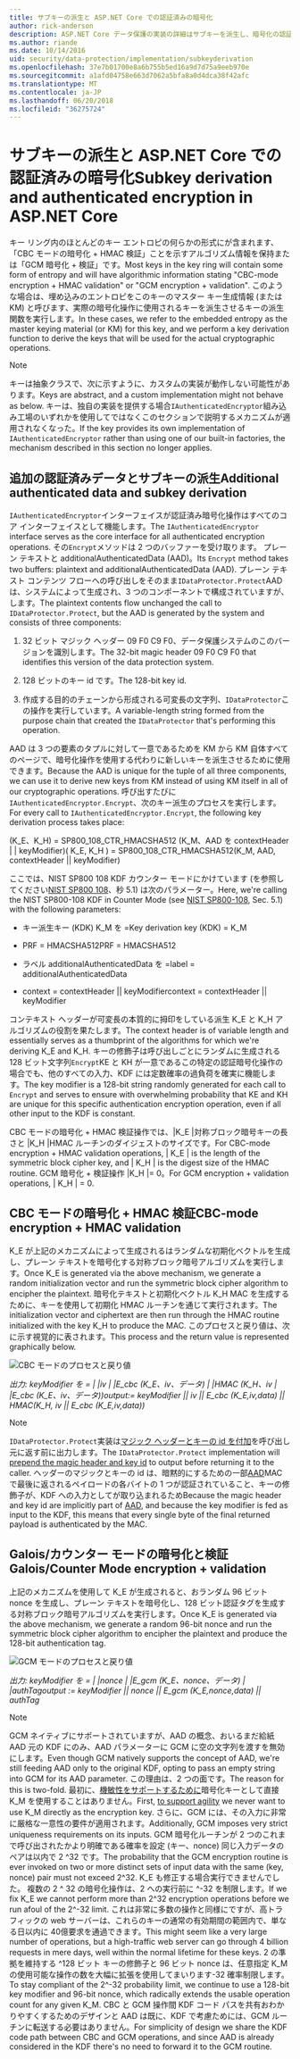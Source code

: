 ```yaml
---
title: サブキーの派生と ASP.NET Core での認証済みの暗号化
author: rick-anderson
description: ASP.NET Core データ保護の実装の詳細はサブキーを派生し、暗号化の認証について説明します。
ms.author: riande
ms.date: 10/14/2016
uid: security/data-protection/implementation/subkeyderivation
ms.openlocfilehash: 37e7b01700e8a6b755b5ed16a9d7d75a9eeb970e
ms.sourcegitcommit: a1afd04758e663d7062a5bfa8a0d4dca38f42afc
ms.translationtype: MT
ms.contentlocale: ja-JP
ms.lasthandoff: 06/20/2018
ms.locfileid: "36275724"
---
```

# <a name="subkey-derivation-and-authenticated-encryption-in-aspnet-core"></a><span data-ttu-id="1d61f-103">サブキーの派生と ASP.NET Core での認証済みの暗号化</span><span class="sxs-lookup"><span data-stu-id="1d61f-103">Subkey derivation and authenticated encryption in ASP.NET Core</span></span>

<a name="data-protection-implementation-subkey-derivation"></a>

<span data-ttu-id="1d61f-104">キー リング内のほとんどのキー エントロピの何らかの形式にが含まれます、「CBC モードの暗号化 + HMAC 検証」ことを示すアルゴリズム情報を保持または「GCM 暗号化 + 検証」です。</span><span class="sxs-lookup"><span data-stu-id="1d61f-104">Most keys in the key ring will contain some form of entropy and will have algorithmic information stating "CBC-mode encryption + HMAC validation" or "GCM encryption + validation".</span></span> <span data-ttu-id="1d61f-105">このような場合は、埋め込みのエントロピをこのキーのマスター キー生成情報 (または KM) と呼びます、実際の暗号化操作に使用されるキーを派生させるキーの派生関数を実行します。</span><span class="sxs-lookup"><span data-stu-id="1d61f-105">In these cases, we refer to the embedded entropy as the master keying material (or KM) for this key, and we perform a key derivation function to derive the keys that will be used for the actual cryptographic operations.</span></span>

> [!NOTE]
> <span data-ttu-id="1d61f-106">キーは抽象クラスで、次に示すように、カスタムの実装が動作しない可能性があります。</span><span class="sxs-lookup"><span data-stu-id="1d61f-106">Keys are abstract, and a custom implementation might not behave as below.</span></span> <span data-ttu-id="1d61f-107">キーは、独自の実装を提供する場合`IAuthenticatedEncryptor`組み込み工場のいずれかを使用してではなくこのセクションで説明するメカニズムが適用されなくなった。</span><span class="sxs-lookup"><span data-stu-id="1d61f-107">If the key provides its own implementation of `IAuthenticatedEncryptor` rather than using one of our built-in factories, the mechanism described in this section no longer applies.</span></span>

<a name="data-protection-implementation-subkey-derivation-aad"></a>

## <a name="additional-authenticated-data-and-subkey-derivation"></a><span data-ttu-id="1d61f-108">追加の認証済みデータとサブキーの派生</span><span class="sxs-lookup"><span data-stu-id="1d61f-108">Additional authenticated data and subkey derivation</span></span>

<span data-ttu-id="1d61f-109">`IAuthenticatedEncryptor`インターフェイスが認証済み暗号化操作はすべてのコア インターフェイスとして機能します。</span><span class="sxs-lookup"><span data-stu-id="1d61f-109">The `IAuthenticatedEncryptor` interface serves as the core interface for all authenticated encryption operations.</span></span> <span data-ttu-id="1d61f-110">その`Encrypt`メソッドは 2 つのバッファーを受け取ります。 プレーン テキストと additionalAuthenticatedData (AAD)。</span><span class="sxs-lookup"><span data-stu-id="1d61f-110">Its `Encrypt` method takes two buffers: plaintext and additionalAuthenticatedData (AAD).</span></span> <span data-ttu-id="1d61f-111">プレーン テキスト コンテンツ フローへの呼び出しをそのまま`IDataProtector.Protect`AAD は、システムによって生成され、3 つのコンポーネントで構成されていますが、します。</span><span class="sxs-lookup"><span data-stu-id="1d61f-111">The plaintext contents flow unchanged the call to `IDataProtector.Protect`, but the AAD is generated by the system and consists of three components:</span></span>

1. <span data-ttu-id="1d61f-112">32 ビット マジック ヘッダー 09 F0 C9 F0、データ保護システムのこのバージョンを識別します。</span><span class="sxs-lookup"><span data-stu-id="1d61f-112">The 32-bit magic header 09 F0 C9 F0 that identifies this version of the data protection system.</span></span>

2. <span data-ttu-id="1d61f-113">128 ビットのキー id です。</span><span class="sxs-lookup"><span data-stu-id="1d61f-113">The 128-bit key id.</span></span>

3. <span data-ttu-id="1d61f-114">作成する目的のチェーンから形成される可変長の文字列、`IDataProtector`この操作を実行しています。</span><span class="sxs-lookup"><span data-stu-id="1d61f-114">A variable-length string formed from the purpose chain that created the `IDataProtector` that's performing this operation.</span></span>

<span data-ttu-id="1d61f-115">AAD は 3 つの要素のタプルに対して一意であるためを KM から KM 自体すべてのページで、暗号化操作を使用する代わりに新しいキーを派生させるために使用できます。</span><span class="sxs-lookup"><span data-stu-id="1d61f-115">Because the AAD is unique for the tuple of all three components, we can use it to derive new keys from KM instead of using KM itself in all of our cryptographic operations.</span></span> <span data-ttu-id="1d61f-116">呼び出すたびに`IAuthenticatedEncryptor.Encrypt`、次のキー派生のプロセスを実行します。</span><span class="sxs-lookup"><span data-stu-id="1d61f-116">For every call to `IAuthenticatedEncryptor.Encrypt`, the following key derivation process takes place:</span></span>

<span data-ttu-id="1d61f-117">(K_E、K_H) = SP800_108_CTR_HMACSHA512 (K_M、AAD を contextHeader | | keyModifier)</span><span class="sxs-lookup"><span data-stu-id="1d61f-117">( K_E, K_H ) = SP800_108_CTR_HMACSHA512(K_M, AAD, contextHeader || keyModifier)</span></span>

<span data-ttu-id="1d61f-118">ここでは、NIST SP800 108 KDF カウンター モードにかけています (を参照してください[NIST SP800 108](http://nvlpubs.nist.gov/nistpubs/Legacy/SP/nistspecialpublication800-108.pdf)、秒 5.1) は次のパラメーター。</span><span class="sxs-lookup"><span data-stu-id="1d61f-118">Here, we're calling the NIST SP800-108 KDF in Counter Mode (see [NIST SP800-108](http://nvlpubs.nist.gov/nistpubs/Legacy/SP/nistspecialpublication800-108.pdf), Sec. 5.1) with the following parameters:</span></span>

* <span data-ttu-id="1d61f-119">キー派生キー (KDK) K_M を =</span><span class="sxs-lookup"><span data-stu-id="1d61f-119">Key derivation key (KDK) = K_M</span></span>

* <span data-ttu-id="1d61f-120">PRF = HMACSHA512</span><span class="sxs-lookup"><span data-stu-id="1d61f-120">PRF = HMACSHA512</span></span>

* <span data-ttu-id="1d61f-121">ラベル additionalAuthenticatedData を =</span><span class="sxs-lookup"><span data-stu-id="1d61f-121">label = additionalAuthenticatedData</span></span>

* <span data-ttu-id="1d61f-122">context = contextHeader || keyModifier</span><span class="sxs-lookup"><span data-stu-id="1d61f-122">context = contextHeader || keyModifier</span></span>

<span data-ttu-id="1d61f-123">コンテキスト ヘッダーが可変長の本質的に拇印をしている派生 K_E と K_H アルゴリズムの役割を果たします。</span><span class="sxs-lookup"><span data-stu-id="1d61f-123">The context header is of variable length and essentially serves as a thumbprint of the algorithms for which we're deriving K_E and K_H.</span></span> <span data-ttu-id="1d61f-124">キーの修飾子は呼び出しごとにランダムに生成される 128 ビット文字列`Encrypt`KE と KH が一意であるこの特定の認証暗号化操作の場合でも、他のすべての入力、KDF には定数確率の過負荷を確実に機能します。</span><span class="sxs-lookup"><span data-stu-id="1d61f-124">The key modifier is a 128-bit string randomly generated for each call to `Encrypt` and serves to ensure with overwhelming probability that KE and KH are unique for this specific authentication encryption operation, even if all other input to the KDF is constant.</span></span>

<span data-ttu-id="1d61f-125">CBC モードの暗号化 + HMAC 検証操作では、|K_E |対称ブロック暗号キーの長さと |K_H |HMAC ルーチンのダイジェストのサイズです。</span><span class="sxs-lookup"><span data-stu-id="1d61f-125">For CBC-mode encryption + HMAC validation operations, | K_E | is the length of the symmetric block cipher key, and | K_H | is the digest size of the HMAC routine.</span></span> <span data-ttu-id="1d61f-126">GCM 暗号化 + 検証操作 |K_H |= 0。</span><span class="sxs-lookup"><span data-stu-id="1d61f-126">For GCM encryption + validation operations, | K_H | = 0.</span></span>

## <a name="cbc-mode-encryption--hmac-validation"></a><span data-ttu-id="1d61f-127">CBC モードの暗号化 + HMAC 検証</span><span class="sxs-lookup"><span data-stu-id="1d61f-127">CBC-mode encryption + HMAC validation</span></span>

<span data-ttu-id="1d61f-128">K_E が上記のメカニズムによって生成されるはランダムな初期化ベクトルを生成し、プレーン テキストを暗号化する対称ブロック暗号アルゴリズムを実行します。</span><span class="sxs-lookup"><span data-stu-id="1d61f-128">Once K_E is generated via the above mechanism, we generate a random initialization vector and run the symmetric block cipher algorithm to encipher the plaintext.</span></span> <span data-ttu-id="1d61f-129">暗号化テキストと初期化ベクトル K_H MAC を生成するために、キーを使用して初期化 HMAC ルーチンを通じて実行されます。</span><span class="sxs-lookup"><span data-stu-id="1d61f-129">The initialization vector and ciphertext are then run through the HMAC routine initialized with the key K_H to produce the MAC.</span></span> <span data-ttu-id="1d61f-130">このプロセスと戻り値は、次に示す視覚的に表されます。</span><span class="sxs-lookup"><span data-stu-id="1d61f-130">This process and the return value is represented graphically below.</span></span>

![CBC モードのプロセスと戻り値](subkeyderivation/_static/cbcprocess.png)

<span data-ttu-id="1d61f-132">*出力: keyModifier を = | |iv | |E_cbc (K_E、iv、データ) | |HMAC (K_H、iv | |E_cbc (K_E、iv、データ))*</span><span class="sxs-lookup"><span data-stu-id="1d61f-132">*output:= keyModifier || iv || E_cbc (K_E,iv,data) || HMAC(K_H, iv || E_cbc (K_E,iv,data))*</span></span>

> [!NOTE]
> <span data-ttu-id="1d61f-133">`IDataProtector.Protect`実装は[マジック ヘッダーとキーの id を付加](xref:security/data-protection/implementation/authenticated-encryption-details)を呼び出し元に返す前に出力します。</span><span class="sxs-lookup"><span data-stu-id="1d61f-133">The `IDataProtector.Protect` implementation will [prepend the magic header and key id](xref:security/data-protection/implementation/authenticated-encryption-details) to output before returning it to the caller.</span></span> <span data-ttu-id="1d61f-134">ヘッダーのマジックとキーの id は、暗黙的にするための一部[AAD](xref:security/data-protection/implementation/subkeyderivation#data-protection-implementation-subkey-derivation-aad)MAC で最後に返されるペイロードの各バイトの 1 つが認証されていること、キーの修飾子が、KDF への入力としてが取り込まれるため</span><span class="sxs-lookup"><span data-stu-id="1d61f-134">Because the magic header and key id are implicitly part of [AAD](xref:security/data-protection/implementation/subkeyderivation#data-protection-implementation-subkey-derivation-aad), and because the key modifier is fed as input to the KDF, this means that every single byte of the final returned payload is authenticated by the MAC.</span></span>

## <a name="galoiscounter-mode-encryption--validation"></a><span data-ttu-id="1d61f-135">Galois/カウンター モードの暗号化と検証</span><span class="sxs-lookup"><span data-stu-id="1d61f-135">Galois/Counter Mode encryption + validation</span></span>

<span data-ttu-id="1d61f-136">上記のメカニズムを使用して K_E が生成されると、おランダム 96 ビット nonce を生成し、プレーン テキストを暗号化し、128 ビット認証タグを生成する対称ブロック暗号アルゴリズムを実行します。</span><span class="sxs-lookup"><span data-stu-id="1d61f-136">Once K_E is generated via the above mechanism, we generate a random 96-bit nonce and run the symmetric block cipher algorithm to encipher the plaintext and produce the 128-bit authentication tag.</span></span>

![GCM モードのプロセスと戻り値](subkeyderivation/_static/galoisprocess.png)

<span data-ttu-id="1d61f-138">*出力: keyModifier を = | |nonce | |E_gcm (K_E、nonce、データ) | |authTag*</span><span class="sxs-lookup"><span data-stu-id="1d61f-138">*output := keyModifier || nonce || E_gcm (K_E,nonce,data) || authTag*</span></span>

> [!NOTE]
> <span data-ttu-id="1d61f-139">GCM ネイティブにサポートされていますが、AAD の概念、おいるまだ給紙 AAD 元の KDF にのみ、AAD パラメーターに GCM に空の文字列を渡すを無効にします。</span><span class="sxs-lookup"><span data-stu-id="1d61f-139">Even though GCM natively supports the concept of AAD, we're still feeding AAD only to the original KDF, opting to pass an empty string into GCM for its AAD parameter.</span></span> <span data-ttu-id="1d61f-140">この理由は、2 つの面です。</span><span class="sxs-lookup"><span data-stu-id="1d61f-140">The reason for this is two-fold.</span></span> <span data-ttu-id="1d61f-141">最初に、[機敏性をサポートするために](xref:security/data-protection/implementation/context-headers#data-protection-implementation-context-headers)暗号化キーとして直接 K_M を使用することはありません。</span><span class="sxs-lookup"><span data-stu-id="1d61f-141">First, [to support agility](xref:security/data-protection/implementation/context-headers#data-protection-implementation-context-headers) we never want to use K_M directly as the encryption key.</span></span> <span data-ttu-id="1d61f-142">さらに、GCM には、その入力に非常に厳格な一意性の要件が適用されます。</span><span class="sxs-lookup"><span data-stu-id="1d61f-142">Additionally, GCM imposes very strict uniqueness requirements on its inputs.</span></span> <span data-ttu-id="1d61f-143">GCM 暗号化ルーチンが 2 つのこれまで呼び出されたかより明確である確率を設定 (キー、nonce) 同じ入力データのペアは以内で 2 ^32 です。</span><span class="sxs-lookup"><span data-stu-id="1d61f-143">The probability that the GCM encryption routine is ever invoked on two or more distinct sets of input data with the same (key, nonce) pair must not exceed 2^32.</span></span> <span data-ttu-id="1d61f-144">K_E も修正する場合実行できませんでした。 複数の 2 ^ 32 の暗号化操作は、2 への実行前に ^-32 を制限します。</span><span class="sxs-lookup"><span data-stu-id="1d61f-144">If we fix K_E we cannot perform more than 2^32 encryption operations before we run afoul of the 2^-32 limit.</span></span> <span data-ttu-id="1d61f-145">これは非常に多数の操作と同様にですが、高トラフィックの web サーバーは、これらのキーの通常の有効期間の範囲内で、単なる日以内に 40億要求を通過できます。</span><span class="sxs-lookup"><span data-stu-id="1d61f-145">This might seem like a very large number of operations, but a high-traffic web server can go through 4 billion requests in mere days, well within the normal lifetime for these keys.</span></span> <span data-ttu-id="1d61f-146">2 の準拠を維持する ^128 ビット キーの修飾子と 96 ビット nonce は、任意指定 K_M の使用可能な操作の数を大幅に拡張を使用してまいります-32 確率制限します。</span><span class="sxs-lookup"><span data-stu-id="1d61f-146">To stay compliant of the 2^-32 probability limit, we continue to use a 128-bit key modifier and 96-bit nonce, which radically extends the usable operation count for any given K_M.</span></span> <span data-ttu-id="1d61f-147">CBC と GCM 操作間 KDF コード パスを共有おわかりやすくするためのデザインと AAD は既に、KDF で考慮ためには、GCM ルーチンに転送する必要はありません。</span><span class="sxs-lookup"><span data-stu-id="1d61f-147">For simplicity of design we share the KDF code path between CBC and GCM operations, and since AAD is already considered in the KDF there's no need to forward it to the GCM routine.</span></span>
